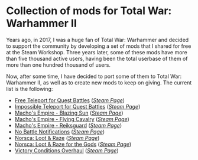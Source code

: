 # Collection of mods for Total War: Warhammer II

Years ago, in 2017, I was a huge fan of Total War: Warhammer and decided to support the community by developing a set of 
mods that I shared for free at the Steam Workshop. Three years later, some of these mods have more than five thousand 
active users, having been the total userbase of them of more than one hundred thousand of users.

Now, after some time, I have decided to port some of them to Total War: Warhammer II, as well as to create new mods to 
keep on giving. The current list is the following:

* [Free Teleport for Quest Battles](@_free_teleport_quest_battles) (_[Steam Page](https://steamcommunity.com/sharedfiles/filedetails/?id=2134108679)_)
* [Impossible Teleport for Quest Battles](@_impossible_teleport_quest_battles) (_[Steam Page](https://steamcommunity.com/sharedfiles/filedetails/?id=2134108734)_)
* [Macho's Empire - Blazing Sun](macho_empire_blazing_sun) (_[Steam Page](https://steamcommunity.com/sharedfiles/filedetails/?id=2137002352)_)
* [Macho's Empire - Flying Cavalry](macho_empire_flying_cavalry) (_[Steam Page](https://steamcommunity.com/sharedfiles/filedetails/?id=2137002392)_)
* [Macho's Empire - Reiksguard](macho_empire_reiksguard) (_[Steam Page](https://steamcommunity.com/sharedfiles/filedetails/?id=2137002621)_)
* [No Battle Notifications](no_battle_notifications) (_[Steam Page](https://steamcommunity.com/sharedfiles/filedetails/?id=1185219203)_)
* [Norsca: Loot & Raze](norsca_loot_and_raze) (_[Steam Page](https://steamcommunity.com/sharedfiles/filedetails/?id=2124324856)_)
* [Norsca: Loot & Raze for the Gods](norsca_loot_and_raze_gods) (_[Steam Page](https://steamcommunity.com/sharedfiles/filedetails/?id=2124324531)_)
* [Victory Conditions Overhaul](tww2-victory-conditions-overhaul) (_[Steam Page](https://steamcommunity.com/sharedfiles/filedetails/?id=2122621615)_)